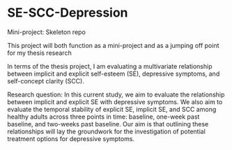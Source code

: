 # SE-SCC-Depression
Mini-project: Skeleton repo

This project will both function as a mini-project and
as a jumping off point for my thesis research

In terms of the thesis project, I am evaluating a 
multivariate relationship between implicit and
explicit self-esteem (SE), depressive symptoms, and 
self-concept clarity (SCC). 

Research question: In this current study, we aim to evaluate the relationship between implicit and explicit 
SE with depressive symptoms. We also aim to evaluate the temporal stability of explicit SE, implicit SE, 
and SCC among healthy adults across three points in time: baseline, one-week past baseline, and two-weeks 
past baseline. Our aim is that outlining these relationships will lay the groundwork for the investigation 
of potential treatment options for depressive symptoms. 
